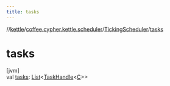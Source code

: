 ```yaml
---
title: tasks
---
```

//[kettle](../../../index.html)/[coffee.cypher.kettle.scheduler](../index.html)/[TickingScheduler](index.html)/[tasks](tasks.html)



# tasks



[jvm]\
val [tasks](tasks.html): [List](https://kotlinlang.org/api/latest/jvm/stdlib/kotlin.collections/-list/index.html)&lt;[TaskHandle](../-task-handle/index.html)&lt;[C](index.html)&gt;&gt;




